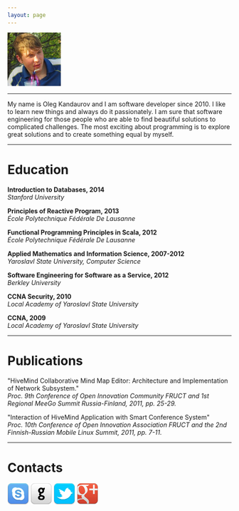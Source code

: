 ```yaml
---
layout: page
---
```


<img class='inset right' src='/assets/img/photo.jpg' title='Oleg Kandaurov' alt='Photo of Oleg Kandaurov' width='120px' />

--------------

My name is Oleg Kandaurov and I am software developer since 2010. I like to learn new things and always do it passionately. I am sure that
software engineering for those people who are able to find beautiful solutions to complicated challenges.
The most exciting about programming is to explore great solutions and to create something equal by myself.

--------------

Education
===

__Introduction to Databases, 2014__  
_Stanford University_

__Principles of Reactive Program, 2013__  
_École Polytechnique Fédérale De Lausanne_

__Functional Programming Principles in Scala, 2012__  
_École Polytechnique Fédérale De Lausanne_

__Applied Mathematics and Information Science, 2007-2012__   
_Yaroslavl State University, Computer Science_

__Software Engineering for Software as a Service, 2012__  
_Berkley University_

__CCNA Security, 2010__  
_Local Academy of Yaroslavl State University_

__CCNA, 2009__  
_Local Academy of Yaroslavl State University_



--------------


Publications
===

"HiveMind Collaborative Mind Map Editor: Architecture and Implementation of Network Subsystem."  
_Proc. 9th Conference of Open Innovation Community FRUCT and 1st Regional MeeGo Summit Russia-Finland, 2011, pp. 25-29._


"Interaction of HiveMind Application with Smart Conference System"  
_Proc. 10th Conference of Open Innovation Association FRUCT and the 2nd Finnish-Russian Mobile Linux Summit, 2011, pp. 7-11._

--------------

Contacts
===

<div>
<a href="skype:oleg.kandaurov" target="_blank"><img alt="Skype" src="/assets/img/skype.png"></a>
<a href="https://github.com/f0y" rel="me" target="_blank"><img alt="GitHub" src="/assets/img/github.png"></a>
<a href="https://twitter.com/_f0y" rel="me" target="_blank"><img alt="Twitter" src="/assets/img/twitter.png"></a>
<a href="https://plus.google.com/+OlegKandaurov" rel="me" target="_blank"><img alt="Google+" src="/assets/img/google-plus.png"></a>
</div>


